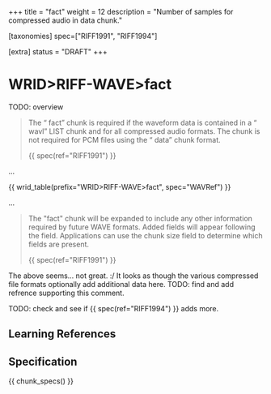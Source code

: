 +++
title = "fact"
weight = 12
description = "Number of samples for compressed audio in data chunk."

[taxonomies]
spec=["RIFF1991", "RIFF1994"]

[extra]
status = "DRAFT"
+++

# WRID>RIFF-WAVE>fact

TODO: overview

> The “ fact” chunk is required if the waveform data is contained in a “ wavl” LIST chunk and for all compressed audio formats. The chunk is not required for PCM files using the “ data” chunk format.
>
> {{ spec(ref="RIFF1991") }}

... 

{{ wrid_table(prefix="WRID>RIFF-WAVE>fact", spec="WAVRef") }}

...

> The "fact" chunk will be expanded to include any other information required by future WAVE formats. Added fields will appear following the <dwFileSize> field. Applications can use the chunk size field to determine which fields are present.
>
>
> {{ spec(ref="RIFF1991") }}

The above seems... not great. :/ It looks as though the various compressed file formats optionally add additional data here. TODO: find and add refrence supporting this comment. 

TODO: check and see if {{ spec(ref="RIFF1994") }} adds more.

## Learning References

## Specification

{{ chunk_specs() }}

